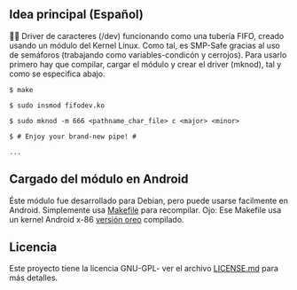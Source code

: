 ## Idea principal (Español)
👨‍🔧 Driver de caracteres (/dev) funcionando como una tubería FIFO, creado usando un módulo del Kernel Linux.
Como tal, es SMP-Safe gracias al uso de semáforos (trabajando como variables-condicón y cerrojos). Para usarlo
primero hay que compilar, cargar el módulo y crear el driver (mknod), tal y como se especifica abajo.




    $ make

    $ sudo insmod fifodev.ko

    $ sudo mknod -m 666 <pathname_char_file> c <major> <minor>
    
    $ # Enjoy your brand-new pipe! #

    ...


## Cargado del módulo en Android
Éste módulo fue desarrollado para Debian, pero puede usarse facilmente en Android.
Simplemente usa <a href="https://github.com/Zildj1an/Kernel-Module-Numbers-Generator/blob/master/Makefile_Android">Makefile</a> para recompilar.
Ojo: Ese Makefile usa un kernel Android x-86 <a href= "https://www.android.com/versions/oreo-8-0/"> versión oreo</a> compilado.


## Licencia
Este proyecto tiene la licencia GNU-GPL- ver el archivo <a href="https://github.com/Zildj1an/FIFO-Driver/blob/master/LICENSE">LICENSE.md</a>  para más detalles.


